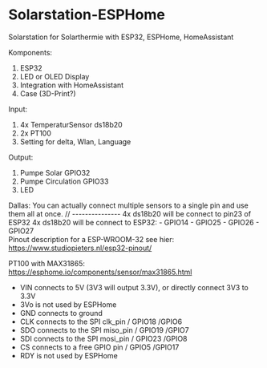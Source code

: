 # Solarstation-ESPHome
Solarstation for Solarthermie with ESP32, ESPHome, HomeAssistant

Komponents: 
  1. ESP32
  2. LED or OLED Display
  3. Integration with HomeAssistant
  4. Case (3D-Print?)


Input: 
  1. 4x TemperaturSensor ds18b20
  2. 2x PT100 
  3. Setting for delta, Wlan, Language
  
Output:
  1. Pumpe Solar        GPIO32
  2. Pumpe Circulation  GPIO33
  3. LED


Dallas:
  You can actually connect multiple sensors to a single pin and use them all at once.
  // --------------- 4x ds18b20 will be connect to pin23 of ESP32
  4x ds18b20 will be connect to ESP32: 
    - GPIO14
    - GPIO25
    - GPIO26
    - GPIO27  
  Pinout description for a ESP-WROOM-32 see hier:
  https://www.studiopieters.nl/esp32-pinout/
    
PT100 with MAX31865:
  https://esphome.io/components/sensor/max31865.html
  - VIN connects to 5V (3V3 will output 3.3V), or directly connect 3V3 to 3.3V
  - 3Vo is not used by ESPHome
  - GND connects to ground
  - CLK connects to the SPI clk_pin   / GPIO18    /GPIO6
  - SDO connects to the SPI miso_pin  / GPIO19    /GPIO7 
  - SDI connects to the SPI mosi_pin  / GPIO23    /GPIO8
  - CS connects to a free GPIO pin    / GPIO5     /GPIO17
  - RDY is not used by ESPHome
